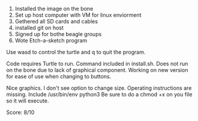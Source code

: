 1. Installed the image on the bone
2. Set up host computer with VM for linux enviorment
3. Gethered all SD cards and cables
4. installed git on host
5. Signed up for bothe beagle groups
6. Wote Etch-a-sketch program

Use wasd to control the turtle and q to quit the program.

Code requires Turtle to run.  Command included in install.sh.
Does not run on the bone due to lack of graphical component.  Working on new version for ease of use when changing to buttons.

Nice graphics.
I don't see option to change size.
Operating instructions are missing.
Include /usr/bin/env python3
Be sure to do a chmod +x on you file so it will execute.

Score: 8/10